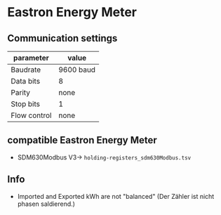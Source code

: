 # Eastron Energy Meter

## Communication settings

| parameter    | value     |
| ------------ | --------- |
| Baudrate     | 9600 baud |
| Data bits    | 8         |
| Parity       | none      |
| Stop bits    | 1         |
| Flow control | none      |

## compatible Eastron Energy Meter

- SDM630Modbus V3-> `holding-registers_sdm630Modbus.tsv` 

## Info

- Imported and Exported kWh are not "balanced" (Der Zähler ist nicht phasen saldierend.)


